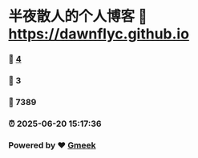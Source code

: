 # 半夜散人的个人博客 :link: https://dawnflyc.github.io 
### :page_facing_up: [4](https://dawnflyc.github.io/tag.html) 
### :speech_balloon: 3 
### :hibiscus: 7389 
### :alarm_clock: 2025-06-20 15:17:36 
### Powered by :heart: [Gmeek](https://github.com/Meekdai/Gmeek)
